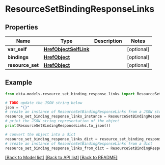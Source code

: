 # ResourceSetBindingResponseLinks


## Properties

Name | Type | Description | Notes
------------ | ------------- | ------------- | -------------
**var_self** | [**HrefObjectSelfLink**](HrefObjectSelfLink.md) |  | [optional] 
**bindings** | [**HrefObject**](HrefObject.md) |  | [optional] 
**resource_set** | [**HrefObject**](HrefObject.md) |  | [optional] 

## Example

```python
from okta.models.resource_set_binding_response_links import ResourceSetBindingResponseLinks

# TODO update the JSON string below
json = "{}"
# create an instance of ResourceSetBindingResponseLinks from a JSON string
resource_set_binding_response_links_instance = ResourceSetBindingResponseLinks.from_json(json)
# print the JSON string representation of the object
print(ResourceSetBindingResponseLinks.to_json())

# convert the object into a dict
resource_set_binding_response_links_dict = resource_set_binding_response_links_instance.to_dict()
# create an instance of ResourceSetBindingResponseLinks from a dict
resource_set_binding_response_links_from_dict = ResourceSetBindingResponseLinks.from_dict(resource_set_binding_response_links_dict)
```
[[Back to Model list]](../README.md#documentation-for-models) [[Back to API list]](../README.md#documentation-for-api-endpoints) [[Back to README]](../README.md)


